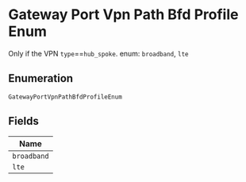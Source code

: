 
# Gateway Port Vpn Path Bfd Profile Enum

Only if the VPN `type`==`hub_spoke`. enum: `broadband`, `lte`

## Enumeration

`GatewayPortVpnPathBfdProfileEnum`

## Fields

| Name |
|  --- |
| `broadband` |
| `lte` |

